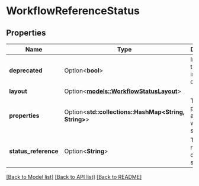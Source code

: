 # WorkflowReferenceStatus

## Properties

Name | Type | Description | Notes
------------ | ------------- | ------------- | -------------
**deprecated** | Option<**bool**> | Indicates if the status is deprecated. | [optional]
**layout** | Option<[**models::WorkflowStatusLayout**](WorkflowStatusLayout.md)> |  | [optional]
**properties** | Option<**std::collections::HashMap<String, String>**> | The properties associated with the status. | [optional]
**status_reference** | Option<**String**> | The reference of the status. | [optional]

[[Back to Model list]](../README.md#documentation-for-models) [[Back to API list]](../README.md#documentation-for-api-endpoints) [[Back to README]](../README.md)


